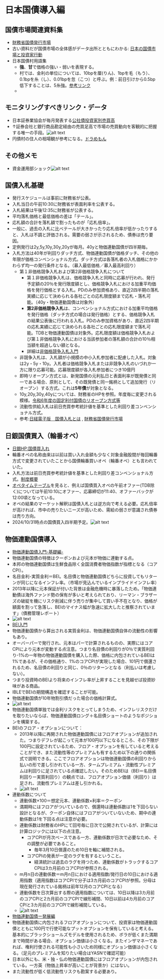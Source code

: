 # 日本国債導入編

## 国債市場関連資料集
* [財務省国債発行市場](https://www.mof.go.jp/jgbs/publication/debt_management_report/2022/saimu2022-2-1.pdf)
*  古い資料だが国債市場の全体感がデータ出所とともにわかる: [日本の国債市場と投資家行動](https://www.carf.e.u-tokyo.ac.jp/wp/wp-content/uploads/2021/12/zaisei22-material.pdf)
* 日本国債村用語集
     * **強**、**甘**で価格の強い・弱いを表現する。
     * 村では、金利の単位については、10bpを厘(りん)、1bpを毛（もう）、0.1bpを糸（し）、0.01bpを忽（こつ）と呼ぶ。例：前日引けから0.5bp低下することは、5糸強。[参考リンク](https://saferich.biz/%E3%83%AD%E3%83%B3%E3%82%B0%E3%81%A8%E3%82%B7%E3%83%A7%E3%83%BC%E3%83%88/)
     * 

## モニタリングすべきリンク・データ
* 日本証券業協会が毎月発表する[公社債投資家別売買高](https://www.jsda.or.jp/shiryoshitsu/toukei/toushika/index.html)
* ↑証券会社と銀行商品勘定経由の売買足高で市場の売買動向を客観的に把握する唯一の手段。![alt text](ref/jgb-investers.png)
* 円債村の住人の相場観が参考になる。[ドラめもん](https://doramemon7743.sakura.ne.jp/index.html)


## その他メモ
* 資金運用部ショック![alt text](ref/unnyoubu-shock.png)


## 国債入札基礎
* 発行スケジュールは事前に財務省が公表。
*  入札当日の午前10:30に財務省が表面利率を公表する。
*  入札結果は午後12:35に財務省が公表する。
*  平均落札価格と最低価格の差は「テール」。
*  応札額の合計を落札額で割ったものが「応札倍率」。
*  一般に、過去の入札に比べテールが大きかったり応札倍率が低かったりすると、入札は不調と評価される。需要の弱さが示されるため、債券は売り要因。
*  定例発行は2y,5y,10y,30y,20yが毎月。40yと物価連動国債が四半期毎。
*  入札方法は40年が利回りダッチ方式、物価連動国債が価格ダッチ、その他の年限が価格コンベンショナル方式。ダッチ方式は各落札者の入札価格にかかわらず均一の発行条件となる。（募入最低価格／募入最高利回り）
   *  第１非価格競争入札および第2非価格競争入札について
       *  第１非価格競争入札は、価格競争入札と同時に応募が行われ、発行予定額の20％を発行限度額とし、価格競争入札における加重平均価格を発行価格とする入札。PDのみ参加資格あり、直近2四半期の落札実績に応じて決められる各社ごとの応札限度額まで応札・落札可能。（40y・物価連動国債は対象外）
       *  **第2非価格競争入札**は、コンベンショナル方式における加重平均価格を発行価格（ダッチ方式の場合は発行価格）とする、価格競争入札の結果公表後に行われる入札。PDのみ参加資格があり、直近2四半期の応札実績に応じて決められる各社ごとの応札限度額まで落札可能。TDBと物価連動国債は対象外。応札限度額は価格競争入札および第１非価格競争入札における当該参加者の落札額の合計の10％相当額を超過しない額となる。
       *  詳細は[非価格競争入札入門](https://www.mof.go.jp/public_relations/finance/202209/202209e.pdf)
   *  非競争入札は、入札額が小規模の中小入札参加者に配慮した入札。対象は2y・5y・10y。入札者は価格競争入札または非競争入札のいづれか一方に限り応募可能。応募限度額が各入札参加者につき10億円
   *  即時リオープン方式とは、新発国債の元利払日と表面利率が既発債と同一である場合、原則として、その既発債と同一銘柄として追加発行（リオープン）する方式。これは**5年債**が対象となる。
   * 10y,20y,30y,40yについては、財務省のHPを参照。年度毎に変更される模様。[令和6年度の固定利付国債のリオープン方式等](https://www.mof.go.jp/jgbs/topics/press_release/20240314-01.htm) 
   *  流動性供給入札は前日売買参考統計値を基準とした利回り差コンベンショナル方式。
   *  参考:[日経電子版　国債入札とは](https://www.nikkei.com/article/DGXZQOUB286JL0Y4A620C2000000/) , [財務省国債発行市場](https://www.mof.go.jp/jgbs/publication/debt_management_report/2022/saimu2022-2-1.pdf)

## 日銀国債買入（輪番オペ）
* [日銀HP:国債買入れ](https://www.boj.or.jp/mopo/measures/mkt_ope/ope_f/index.htm)
* 輪番オペの名称由来は以前は買い入れ金額も少なく対象金融股間が毎回輪番方式で変更されていたことから国債輪番買いオペ（輪番オペ）とも言われていた。
* 入札方法は前日売買参考統計値を基準とした利回り差コンベンショナル方式。[制度概要](https://www.boj.or.jp/mopo/measures/mkt_ope/ope_f/opetori4.htm)
* [オペタイムテーブル](https://www.boj.or.jp/mopo/measures/mkt_ope/opetime.htm)を見ると、例えば国債買入オペの午前オファー(TDB除く)については午前10:10にオファー、応募締切が11:40、オファーバックが12:00頃となっている。
* オペの結果のマーケット解釈は国債入札とは逆方向で考える必要。応札倍率が高ければ、市中の売りたいニーズが高いため、需給の弱さが意識され債券は売り方向。
* 2024/10/31時点の国債買入四半期予定。![alt text](ref/bojauction-20241031.png)　 

## 物価連動国債導入
* [物価連動国債入門-基礎編-](https://www.mof.go.jp/public_relations/finance/202401/202401h.pdf)
* 物価連動国債の特徴はクーポンおよび元本が物価に連動する点。
* 本邦の物価連動国債は生鮮食品除く全国消費者物価指数が指標となる（コア CPI）。
* 名目金利-実質金利＝BEI。名目債と物価連動国債どちらに投資してもリターンが同じになるインフレ率。（市場が見込んでいるインプライドインフレ率）
* 2013年以降に元本保証が付いた背景は金融危機時に暴落したため。「物価連動債は海外ファンド勢の保有が多いと考えられており、リーマン・ブラザーズの破綻を機にリスク削減に伴う売りが集中して買い手不在となり、価格が額面を割って急落し、BEIのマイナス幅が急速に拡大したと推察されています」（債務管理レポート）
* ![alt text](tips_shock.png)
* [BEI入門](https://www.mof.go.jp/public_relations/finance/202402/202402k.pdf)
* 物価連動国債から算出される実質金利は、物価連動国債自体の流動性の影響もあり。
* オーバーパーで発行され、元本はパーで計算されるものの、実際にはコアCPIにより元本が変動する点注意。つまり名目債の利回りが0％で実質利回り-1%の一年物の物価連動国債を購入した際、価格に内包されているBEIは1%であるが、その価格通り、1%のコアCPIが実現した場合、101円で償還されるため、名目債の利回りと同じ、0％のリターンとなる（利払いは考慮しない）。
* つまり投資時のBEIより将来のインフレ率が上昇することを見越せば投資妙味がある商品。
* IBLE<GO>でBEIの期間構造を確認することが可能。
* 物価連動国債が10年物割引債だった場合の価格計算式。
* ![alt text](tips_calc.png)
* 物価連動国債単独では金利リスクをとってしまうため、インフレリスクだけを取りたいならば、物価連動国債ロング＋名目債ショートのようなポジションを構築する。
* BEIのフロア・オプションについて：
  * 2013年以降に再開された物価連動国債にはフロアオプションが追加された。つまりデフレが起こって元本が100円以下になるところ、その下限が100円に設定されているため、フロア・オプションを有していると考えることができ、また流動性等のプレミアムも有するため以下の通りの関係式で説明できる。ここでフロアオプションは物価連動国債の利回りから払いの形で差し引かれている一方、タームプレミアム・流動性プレミアムは利回りに足されている点確認したい。そのためBEIは（BEI＝名目債利回りー実質利回り）の観点では、フロアオプション価値（利回り）は足され、流動性プレミアムは差し引かれる。
  * ![alt text](tips_factor.png)
* 連動係数について
  * 連動係数×100＝想定元本、連動係数×利率＝クーポン
  * 満期時にはフロアがついているので、償還時は連動係数は1を下回らない設計となるが、クーポン自体にはフロアがついていないため、期中の連動係数は1を下回る点は注意が必要。
  * 連動係数は財務省のHPにて回号毎に日次で公開されているが、計算には計算ロジックには以下の点注意。
    * コアCPIが月次ベースである一方、連動係数が日次で必要なため、その調整が必要であること。
      * 毎年3月10日償還のため10日を軸に補間される。
    * コアCPIの発表が一定のラグを有するということ。
      * 経済統計は過去のラグを持つため、連動係数がトラックするコアCPIは3カ月前のコアCPIが参照される。
  * m月n日の連動係数＝m月n日における適用指数/発行日の10日における適用指数（適用指数はコアCPIで分子は3カ月前のコアCPIが参照。分母は現在発行されている銘柄は前年12月のコアCPIとなる）
  * 連動係数を日次算出する際の適用指数については、10日以降は3カ月前のコアCPIと2カ月前のコアCPIで線形補間、10日以前は4カ月前のコアCPIと3カ月前のコアCPIで線形補間している。
  * ![alt text](tips_index.png)
* [物価連動国債ー発展編](https://www.mof.go.jp/public_relations/finance/202403/202403i.pdf)
* 物価連動国債に内包されるフロアオプションについて、投資家は物価連動国債とともに100円で行使可能なプットオプションを保有していると考える。基本的にブラックショールズモデルを使用されるため、ボラが低くまた満期まで時間がある場合、オプション価値は小さくなる。またインザマネーであれば、権利行使される可能性も小さいため同様にオプション価値は小さくなる。（足元のプレミアムを知りたい場合はYASN<GO>で確認可能）
* 日本以外にも、米・独・仏の物価連動国債にはフロアオプションが内包されている。一方英（物価上昇率が高いことが背景か）にはない。
* また流動性が低く低流動性リスクも勘案する必要あり。